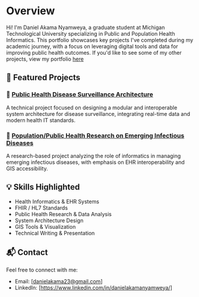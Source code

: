 
# Overview

Hi! I'm Daniel Akama Nyamweya, a graduate student at Michigan Technological University specializing in Public and Population Health Informatics. This portfolio showcases key projects I've completed during my academic journey, with a focus on leveraging digital tools and data for improving public health outcomes. If you'd like to see some of my other projects, view my portfolio [here](https://finsapsuite.com/login/member/dashboard/dashboard.php)

## 📌 Featured Projects

### 🔹 [Public Health Disease Surveillance Architecture](./disease-surveillance-architecture)
A technical project focused on designing a modular and interoperable system architecture for disease surveillance, integrating real-time data and modern health IT standards.

### 🔹 [Population/Public Health Research on Emerging Infectious Diseases](./public-health-research)
A research-based project analyzing the role of informatics in managing emerging infectious diseases, with emphasis on EHR interoperability and GIS accessibility.

## 💡 Skills Highlighted
- Health Informatics & EHR Systems  
- FHIR / HL7 Standards  
- Public Health Research & Data Analysis  
- System Architecture Design  
- GIS Tools & Visualization  
- Technical Writing & Presentation

## 📬 Contact
Feel free to connect with me:

- Email: [danielakama23@gmail.com]  
- LinkedIn: [https://www.linkedin.com/in/danielakamanyamweya/]  
